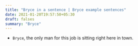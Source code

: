 ```yaml
---
title: "Bryce in a sentence | Bryce example sentences"
date: 2021-01-20T19:57:50+05:30
draft: falses
summary: "Bryce"
---
```

- `Bryce`, the only man for this job is sitting right here in town.
                 
